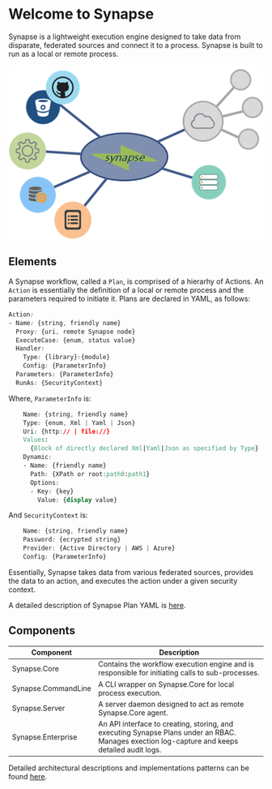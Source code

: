 # Welcome to Synapse

Synapse is a lightweight execution engine designed to take data from disparate, federated sources and connect it to a process.  Synapse is built to run as a local or remote process.

<p align="center">
<img alt="Synapse Engine" src="images/syn_engine.png" />
</p>

## Elements

A Synapse workflow, called a `Plan`, is comprised of a hierarhy of Actions.  An `Action` is essentially the definition of a local or remote process and the parameters required to initiate it.  Plans are declared in YAML, as follows:

```css
Action:
- Name: {string, friendly name}
  Proxy: {uri, remote Synapse node}
  ExecuteCase: {enum, status value}
  Handler:
    Type: {library}:{module}
    Config: {ParameterInfo}
  Parameters: {ParameterInfo}
  RunAs: {SecurityContext}
```
Where, `ParameterInfo` is:
```css
    Name: {string, friendly name}
    Type: {enum, Xml | Yaml | Json}
    Uri: {http:// | file://}
    Values:
      {Block of directly declared Xml|Yaml|Json as specified by Type}
    Dynamic:
    - Name: {friendly name}
      Path: {XPath or root:path0:path1}
      Options:
      - Key: {key}
        Value: {display value}
```
And `SecurityContext` is:
```css
    Name: {string, friendly name}
    Password: {ecrypted string}
    Provider: {Active Directory | AWS | Azure}
    Config: {ParameterInfo}
```

Essentially, Synapse takes data from various federated sources, provides the data to an action, and executes the action under a given security context.

A detailed description of Synapse Plan YAML is [here](/plan/ "Plan YAML").

## Components

| Component | Description
|--------|--------
|Synapse.Core|Contains the workflow execution engine and is responsible for initiating calls to sub-processes.
|Synapse.CommandLine|A CLI wrapper on Synapse.Core for local process execution.
|Synapse.Server|A server daemon designed to act as remote Synapse.Core agent.
|Synapse.Enterprise|An API interface to creating, storing, and executing Synapse Plans under an RBAC.  Manages exection log-capture and keeps detailed audit logs.

Detailed architectural descriptions and implementations patterns can be found [here](/architecture/ "Architecture").